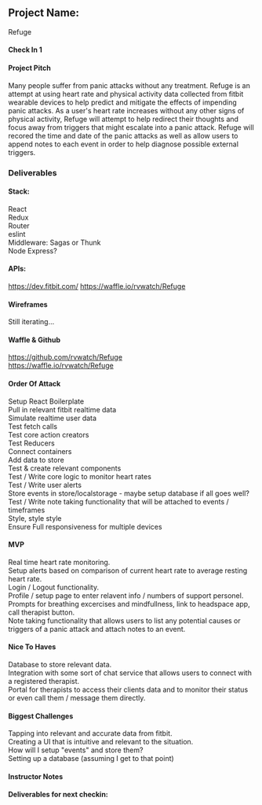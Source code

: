 ## Project Name: 
Refuge

#### Check In 1

#### Project Pitch
Many people suffer from panic attacks without any treatment. Refuge is an attempt at using heart rate and physical activity data collected from fitbit wearable devices to help predict and mitigate the effects of impending panic attacks. As a user's heart rate increases without any other signs of physical activity, Refuge will attempt to help redirect their thoughts and focus away from triggers that might escalate into a panic attack. Refuge will recored the time and date of the panic attacks as well as allow users to append notes to each event in order to help diagnose possible external triggers. 

### Deliverables

#### Stack:
React   
Redux  
Router  
eslint  
Middleware: Sagas or Thunk  
Node Express?  

#### APIs:
https://dev.fitbit.com/
https://waffle.io/rvwatch/Refuge

#### Wireframes
Still iterating... 

#### Waffle & Github
https://github.com/rvwatch/Refuge    
https://waffle.io/rvwatch/Refuge

#### Order Of Attack
Setup React Boilerplate    
Pull in relevant fitbit realtime data  
Simulate realtime user data  
Test fetch calls  
Test core action creators  
Test Reducers  
Connect containers   
Add data to store  
Test & create relevant components  
Test / Write core logic to monitor heart rates  
Test / Write user alerts  
Store events in store/localstorage - maybe setup database if all goes well?     
Test / Write note taking functionality that will be attached to events / timeframes  
Style, style style  
Ensure Full responsiveness for multiple devices  

#### MVP
Real time heart rate monitoring.   
Setup alerts based on comparison of current heart rate to average resting heart rate.  
Login / Logout functionality.   
Profile / setup page to enter relavent info / numbers of support personel.  
Prompts for breathing excercises and mindfullness, link to headspace app, call therapist button.   
Note taking functionality that allows users to list any potential causes or triggers of a panic attack and attach notes to an event. 

#### Nice To Haves
Database to store relevant data.   
Integration with some sort of chat service that allows users to connect with a registered therapist.  
Portal for therapists to access their clients data and to monitor their status or even call them / message them directly. 

#### Biggest Challenges
Tapping into relevant and accurate data from fitbit.   
Creating a UI that is intuitive and relevant to the situation.   
How will I setup "events" and store them?   
Setting up a database (assuming I get to that point)  

#### Instructor Notes

#### Deliverables for next checkin:

